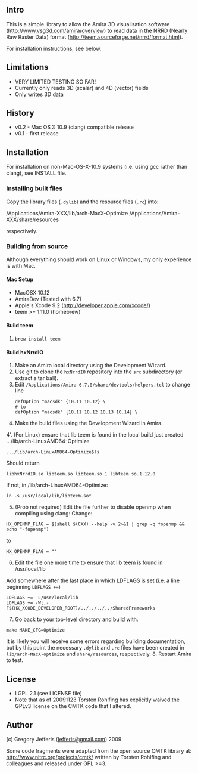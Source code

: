 ## Intro ##
This is a simple library to allow the Amira 3D visualisation software (http://www.vsg3d.com/amira/overview) to read data in the NRRD (Nearly Raw Raster Data) format (http://teem.sourceforge.net/nrrd/format.html).

For installation instructions, see below.

## Limitations ##
  * VERY LIMITED TESTING SO FAR!
  * Currently only reads 3D (scalar) and 4D (vector) fields
  * Only writes 3D data

## History ##
  * v0.2 - Mac OS X 10.9 (clang) compatible release
  * v0.1 - first release

## Installation ##
For installation on non-Mac-OS-X-10.9 systems (i.e. using gcc rather than clang), see INSTALL file.

### Installing built files ###
Copy the library files (``.dylib``) and the resource files (``.rc``) into:

  /Applications/Amira-XXX/lib/arch-MacX-Optimize
  /Applications/Amira-XXX/share/resources

respectively.

### Building from source ###
Although everything should work on Linux or Windows, my only experience is with Mac.

#### Mac Setup ####
  * MacOSX 10.12
  * AmiraDev (Tested with 6.7)
  * Apple's Xcode 9.2 (http://developer.apple.com/xcode/)
  * teem >= 1.11.0 (homebrew)

#### Build teem ####
1. `brew install teem`

#### Build hxNrrdIO ####
1. Make an Amira local directory using the Development Wizard.
2. Use git to clone the ``hxNrrdIO`` repository into the ``src`` subdirectory (or extract a tar ball).
3. Edit ``/Applications/Amira-6.7.0/share/devtools/helpers.tcl`` to change line
   ```
   defOption "macsdk" {10.11 10.12} \
   # to 
   defOption "macsdk" {10.11 10.12 10.13 10.14} \
   ```
4. Make the build files using the Development Wizard in Amira.

4'. (For Linux) ensure that lib teem is found in the local build just created  .../lib/arch-LinuxAMD64-Optimize

```
.../lib/arch-LinuxAMD64-Optimize$ls
```
Should return
```
libhxNrrdIO.so libteem.so libteem.so.1 libteem.so.1.12.0
```
If not, in /lib/arch-LinuxAMD64-Optimize:
``` 
ln -s /usr/local/lib/libteem.so*
```

5. (Prob not required) Edit the file further to disable openmp when compiling using clang:
  Change:

  ```
  HX_OPENMP_FLAG = $(shell $(CXX) --help -v 2>&1 | grep -q fopenmp && echo "-fopenmp")
  ```

  to

  ```
  HX_OPENMP_FLAG = ""
  ```

6. Edit the file one more time to ensure that lib teem is found in /usr/local/lib
  
  Add somewhere after the last place in which LDFLAGS is set (i.e. a line beginning `LDFLAGS +=`)

  ```
  LDFLAGS += -L/usr/local/lib
  LDFLAGS += -Wl,-F$(HX_XCODE_DEVELOPER_ROOT)/../../../../SharedFrameworks
  ```

7. Go back to your top-level directory and build with:

  ```
  make MAKE_CFG=Optimize
  ```
  It is likely you will receive some errors regarding building documentation, but by this point the necessary ``.dylib`` and ``.rc`` files have been created in ``lib/arch-MacX-optimize`` and ``share/resources``, respectively.
8. Restart Amira to test.

## License ##
  * LGPL 2.1 (see LICENSE file)
  * Note that as of 20091123 Torsten Rohlfing has explicitly waived the GPLv3 license on the CMTK code that I altered.

## Author ##
(c) Gregory Jefferis (jefferis@gmail.com) 2009

Some code fragments were adapted from the open source CMTK library at:
  http://www.nitrc.org/projects/cmtk/
written by Torsten Rohlfing and colleagues and released under GPL >=3.
